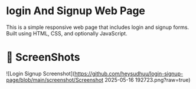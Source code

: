 # login And Signup Web Page 
This is a simple responsive web page that includes login and signup forms. Built using HTML, CSS, and optionally JavaScript.

# 📸 ScreenShots
![Login Signup Screenshot](https://github.com/heysudhuu/login-signup-page/blob/main/screenshot/Screenshot 2025-05-16 192723.png?raw=true)

